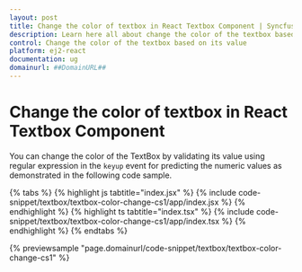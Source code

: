```yaml
---
layout: post
title: Change the color of textbox in React Textbox Component | Syncfusion
description: Learn here all about change the color of the textbox based on its value in Syncfusion Essential React Textbox component, it's element and more.
control: Change the color of the textbox based on its value 
platform: ej2-react
documentation: ug
domainurl: ##DomainURL##
---
```


# Change the color of textbox in React Textbox Component

You can change the color of the TextBox by validating its value using regular expression in the `keyup` event for predicting the numeric values as demonstrated in the following code sample.

{% tabs %}
{% highlight js tabtitle="index.jsx" %}
{% include code-snippet/textbox/textbox-color-change-cs1/app/index.jsx %}
{% endhighlight %}
{% highlight ts tabtitle="index.tsx" %}
{% include code-snippet/textbox/textbox-color-change-cs1/app/index.tsx %}
{% endhighlight %}
{% endtabs %}

 {% previewsample "page.domainurl/code-snippet/textbox/textbox-color-change-cs1" %}